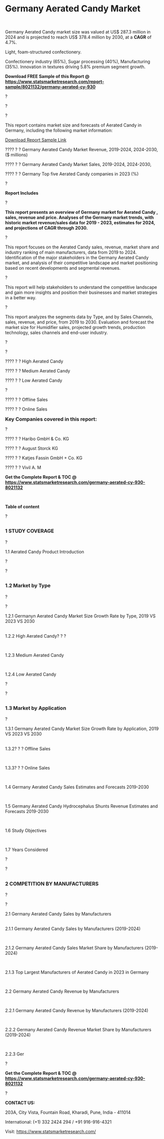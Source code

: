 <h1>Germany Aerated Candy Market</h1><br/><p>Germany Aerated Candy market size was valued at US$ 287.3 million in 2024 and is projected to reach US$ 378.4 million by 2030, at a <strong>CAGR</strong> of 4.7%.</p>
 
 
 
 <p>Light, foam-structured confectionery.</p>
 
 
 
 <p>Confectionery industry (65%), Sugar processing (40%), Manufacturing (35%). Innovation in textures driving 5.8% premium segment growth.</p>
 
 
 
 <div><b>Download FREE Sample of this Report @ <a href="https://www.statsmarketresearch.com/download-free-sample/8021132/germany-aerated-cy-930">https://www.statsmarketresearch.com/report-sample/8021132/germany-aerated-cy-930</a></b></div>
 
 
 
 <p>? </p>
 
 
 
 <p>? </p>
 
 
 
 <p>? </p>
 
 
 
 <p>This report contains market size and forecasts of Aerated Candy in Germany, including the following market information:</p>
 
 
 
 <p><a href="https://www.statsmarketresearch.com/download-free-sample/8021132/germany-aerated-cy-930">Download Report Sample Link</a></p>
 
 
 
 <p>???? ? ? Germany Aerated Candy Market Revenue, 2019-2024, 2024-2030, ($ millions)</p>
 
 
 
 <p>???? ? ? Germany Aerated Candy Market Sales, 2019-2024, 2024-2030,</p>
 
 
 
 <p>???? ? ? Germany Top five Aerated Candy companies in 2023 (%)</p>
 
 
 
 <p>? </p>
 
 
 
 <p><strong>Report Includes</strong></p>
 
 
 
 <p>? </p>
 
 
 
 <p><strong>This report presents an overview of Germany market for Aerated Candy , sales, revenue and price. Analyses of the Germany market trends, with historic market revenue/sales data for 2019 - 2023, estimates for 2024, and projections of <strong>CAGR</strong> through 2030.</strong></p>
 
 
 
 <p>? </p>
 
 
 
 <p>This report focuses on the Aerated Candy sales, revenue, market share and industry ranking of main manufacturers, data from 2019 to 2024. Identification of the major stakeholders in the Germany Aerated Candy market, and analysis of their competitive landscape and market positioning based on recent developments and segmental revenues.</p>
 
 
 
 <p>? </p>
 
 
 
 <p>This report will help stakeholders to understand the competitive landscape and gain more insights and position their businesses and market strategies in a better way.</p>
 
 
 
 <p>? </p>
 
 
 
 <p>This report analyzes the segments data by Type, and by Sales Channels, sales, revenue, and price, from 2019 to 2030. Evaluation and forecast the market size for Humidifier sales, projected growth trends, production technology, sales channels and end-user industry.</p>
 
 
 
 <p>? </p>
 
 
 
 <p>? </p>
 
 
 
 <p>???? ? ? High Aerated Candy</p>
 
 
 
 <p>???? ? ? Medium Aerated Candy</p>
 
 
 
 <p>???? ? ? Low Aerated Candy</p>
 
 
 
 <p>? </p>
 
 
 
 <p>???? ? ? Offline Sales</p>
 
 
 
 <p>???? ? ? Online Sales</p>
 
 
 
 <p><span style="font-size:16px"><strong>Key Companies covered in this report:</strong></span></p>
 
 
 
 <p>? </p>
 
 
 
 <p>???? ? ? Haribo GmbH & Co. KG</p>
 
 
 
 <p>???? ? ? August Storck KG</p>
 
 
 
 <p>???? ? ? Katjes Fassin GmbH + Co. KG</p>
 
 
 
 <p>???? ? ? Vivil A. M</p>
 
 
 
 <div><b>Get the Complete Report & TOC @ <a href="https://www.statsmarketresearch.com/germany-aerated-cy-930-8021132">https://www.statsmarketresearch.com/germany-aerated-cy-930-8021132</a></b></div>
 
 
 
 <p><br />
 
 <b>Table of content</b></p>
 
 
 
 <p>? </p>
 
 
 
 <h2><span style="font-size:16px"><strong>1 STUDY COVERAGE</strong></span></h2>
 
 
 
 <p>? </p>
 
 
 
 <p>1.1 Aerated Candy Product Introduction</p>
 
 
 
 <p>? </p>
 
 
 
 <p>? </p>
 
 
 
 <h2><span style="font-size:16px"><strong>1.2 Market by Type</strong></span></h2>
 
 
 
 <p>? </p>
 
 
 
 <p>? </p>
 
 
 
 <p>1.2.1 Germanyn Aerated Candy Market Size Growth Rate by Type, 2019 VS 2023 VS 2030<br />
 
 <br />
 
 1.2.2 High Aerated Candy? ? ? <br />
 
 <br />
 
 1.2.3 Medium Aerated Candy<br />
 
 <br />
 
 1.2.4 Low Aerated Candy<br />
 
 ? </p>
 
 
 
 <p>? </p>
 
 
 
 <h2><span style="font-size:16px"><strong>1.3 Market by Application</strong></span></h2>
 
 
 
 <p>? </p>
 
 
 
 <p>1.3.1 Germany Aerated Candy Market Size Growth Rate by Application, 2019 VS 2023 VS 2030<br />
 
 <br />
 
 1.3.2? ? ? Offline Sales<br />
 
 <br />
 
 1.3.3? ? ? Online Sales<br />
 
 <br />
 
 1.4 Germany Aerated Candy Sales Estimates and Forecasts 2019-2030<br />
 
 <br />
 
 1.5 Germany Aerated Candy Hydrocephalus Shunts Revenue Estimates and Forecasts 2019-2030<br />
 
 <br />
 
 1.6 Study Objectives<br />
 
 <br />
 
 1.7 Years Considered</p>
 
 
 
 <p>? </p>
 
 
 
 <p>? </p>
 
 
 
 <h2><span style="font-size:16px"><strong>2 COMPETITION BY MANUFACTURERS</strong></span></h2>
 
 
 
 <p>? </p>
 
 
 
 <p>? </p>
 
 
 
 <p>2.1 Germany Aerated Candy Sales by Manufacturers<br />
 
 <br />
 
 2.1.1 Germany Aerated Candy Sales by Manufacturers (2019-2024)<br />
 
 <br />
 
 2.1.2 Germany Aerated Candy Sales Market Share by Manufacturers (2019-2024)<br />
 
 <br />
 
 2.1.3 Top Largest Manufacturers of Aerated Candy in 2023 in Germany<br />
 
 <br />
 
 2.2 Germany Aerated Candy Revenue by Manufacturers<br />
 
 <br />
 
 2.2.1 Germany Aerated Candy Revenue by Manufacturers (2019-2024)<br />
 
 <br />
 
 2.2.2 Germany Aerated Candy Revenue Market Share by Manufacturers (2019-2024)<br />
 
 <br />
 
 2.2.3 Ger</p>
 
 
 
 <p>? </p>
 
 
 
 <div><b>Get the Complete Report & TOC @ <a href="https://www.statsmarketresearch.com/germany-aerated-cy-930-8021132">https://www.statsmarketresearch.com/germany-aerated-cy-930-8021132</a></b></div>
 
 
 
 <p>? </p>
 
 
 
 <p><b>CONTACT US:</b><br />
 
 203A, City Vista, Fountain Road, Kharadi, Pune, India - 411014<br />
 
 International: (+1) 332 2424 294 / +91 916-916-4321<br />
 
 Visit: <a href="https://www.statsmarketresearch.com/">https://www.statsmarketresearch.com/</a></p>